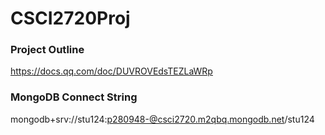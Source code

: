 # CSCI2720Proj

### Project Outline
https://docs.qq.com/doc/DUVROVEdsTEZLaWRp

### MongoDB Connect String
mongodb+srv://stu124:p280948-@csci2720.m2qbq.mongodb.net/stu124

